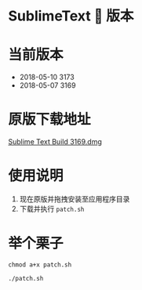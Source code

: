 # SublimeText 🦀 版本

# 当前版本

 * 2018-05-10 3173
 * 2018-05-07 3169

# 原版下载地址

[Sublime Text Build 3169.dmg](https://download.sublimetext.com/Sublime%20Text%20Build%203169.dmg)

# 使用说明

1. 现在原版并拖拽安装至应用程序目录
2. 下载并执行 `patch.sh`

# 举个栗子

```
chmod a+x patch.sh

./patch.sh
```


